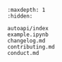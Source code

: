 ```{include} ../README.md
```

```{toctree}
:maxdepth: 1
:hidden:

autoapi/index
example.ipynb
changelog.md
contributing.md
conduct.md
```
